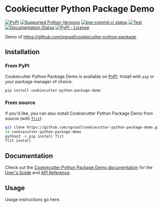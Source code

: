 <!-- start docs-include-index -->

# Cookiecutter Python Package Demo

[![PyPI](https://img.shields.io/pypi/v/cookiecutter-python-package-demo)](https://img.shields.io/pypi/v/cookiecutter-python-package-demo)
[![Supported Python Versions](https://img.shields.io/pypi/pyversions/cookiecutter-python-package-demo)](https://pypi.org/project/cookiecutter-python-package-demo/)
[![pre-commit.ci status](https://results.pre-commit.ci/badge/github/sgraaf/cookiecutter-python-package-demo/main.svg)](https://results.pre-commit.ci/latest/github/sgraaf/cookiecutter-python-package-demo/main)
[![Test](https://github.com/sgraaf/cookiecutter-python-package-demo/actions/workflows/test.yml/badge.svg)](https://github.com/sgraaf/cookiecutter-python-package-demo/actions/workflows/test.yml)
[![Documentation Status](https://readthedocs.org/projects/cookiecutter-python-package-demo/badge/?version=latest)](https://cookiecutter-python-package-demo.readthedocs.io/en/latest/?badge=latest)
[![PyPI - License](https://img.shields.io/pypi/l/cookiecutter-python-package-demo)](https://img.shields.io/pypi/l/cookiecutter-python-package-demo)

Demo of https://github.com/sgraaf/cookiecutter-python-package.

<!-- end docs-include-index -->

## Installation

<!-- start docs-include-installation -->

### From PyPI

Cookiecutter Python Package Demo is available on [PyPI](https://pypi.org/project/cookiecutter-python-package-demo/). Install with `pip` or your package manager of choice:

```bash
pip install cookiecutter-python-package-demo
```

### From source

If you'd like, you can also install Cookiecutter Python Package Demo from source (with [`flit`](https://flit.readthedocs.io/en/latest/)):

```bash
git clone https://github.com/sgraaf/cookiecutter-python-package-demo.git
cd cookiecutter-python-package-demo
python3 -m pip install flit
flit install
```

<!-- end docs-include-installation -->

## Documentation

Check out the [Cookiecutter Python Package Demo documentation](https://cookiecutter-python-package-demo.readthedocs.io/en/stable/) for the [User's Guide](https://cookiecutter-python-package-demo.readthedocs.io/en/stable/usage.html) and [API Reference](https://cookiecutter-python-package-demo.readthedocs.io/en/stable/api.html).

## Usage

Usage instructions go here.
